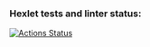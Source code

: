 ### Hexlet tests and linter status:
[![Actions Status](https://github.com/dimitriiy/js-oop-project-62/actions/workflows/hexlet-check.yml/badge.svg)](https://github.com/dimitriiy/js-oop-project-62/actions)